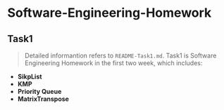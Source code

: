 # Software-Engineering-Homework #
Task1
------------
> Detailed informantion refers to `README-Task1.md`. 
Task1 is Software Engineering Homework in the first two week, 
which includes:
    
* **SikpList**
* **KMP**
* **Priority Queue**
* **MatrixTranspose**
    

    
